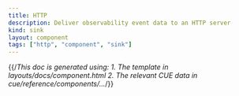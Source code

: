 ```yaml
---
title: HTTP
description: Deliver observability event data to an HTTP server
kind: sink
layout: component
tags: ["http", "component", "sink"]
---
```


{{/*This doc is generated using:
     1. The template in layouts/docs/component.html
2. The relevant CUE data in cue/reference/components/...*/}}
